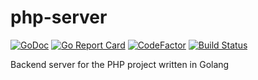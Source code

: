 # php-server
[![GoDoc](https://godoc.org/github.com/omrishtam/php-server?status.svg)](https://godoc.org/github.com/omrishtam/php-server)
[![Go Report Card](https://goreportcard.com/badge/github.com/omrishtam/php-server)](https://goreportcard.com/report/github.com/omrishtam/php-server)
[![CodeFactor](https://www.codefactor.io/repository/github/omrishtam/php-server/badge)](https://www.codefactor.io/repository/github/omrishtam/php-server)
[![Build Status](https://travis-ci.com/omrishtam/php-server.svg?branch=master)](https://travis-ci.com/omrishtam/php-server)

Backend server for the PHP project written in Golang
